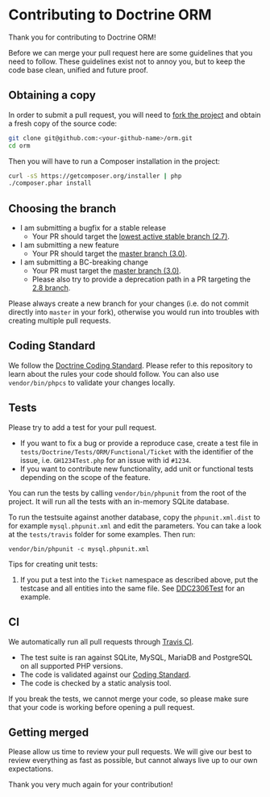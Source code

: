 # Contributing to Doctrine ORM

Thank you for contributing to Doctrine ORM!

Before we can merge your pull request here are some guidelines that you need to follow.
These guidelines exist not to annoy you, but to keep the code base clean,
unified and future proof.

## Obtaining a copy

In order to submit a pull request, you will need to [fork the project][Fork] and obtain a
fresh copy of the source code:

```sh
git clone git@github.com:<your-github-name>/orm.git
cd orm
```

Then you will have to run a Composer installation in the project:
```sh
curl -sS https://getcomposer.org/installer | php
./composer.phar install
```

## Choosing the branch

 * I am submitting a bugfix for a stable release
   * Your PR should target the [lowest active stable branch (2.7)][2.7].
 * I am submitting a new feature
   * Your PR should target the [master branch (3.0)][Master].
 * I am submitting a BC-breaking change
   * Your PR must target the [master branch (3.0)][Master].
   * Please also try to provide a deprecation path in a PR targeting the [2.8 branch][2.8].

Please always create a new branch for your changes (i.e. do not commit directly into `master`
in your fork), otherwise you would run into troubles with creating multiple pull requests.

## Coding Standard

We follow the [Doctrine Coding Standard][CS].
Please refer to this repository to learn about the rules your code should follow.
You can also use `vendor/bin/phpcs` to validate your changes locally.

## Tests

Please try to add a test for your pull request.

* If you want to fix a bug or provide a reproduce case, create a test file in
  ``tests/Doctrine/Tests/ORM/Functional/Ticket`` with the identifier of the issue,
  i.e. ``GH1234Test.php`` for an issue with id `#1234`.
* If you want to contribute new functionality, add unit or functional tests
  depending on the scope of the feature.

You can run the tests by calling ``vendor/bin/phpunit`` from the root of the project.
It will run all the tests with an in-memory SQLite database.

To run the testsuite against another database, copy the ``phpunit.xml.dist``
to for example ``mysql.phpunit.xml`` and edit the parameters. You can
take a look at the ``tests/travis`` folder for some examples. Then run:

    vendor/bin/phpunit -c mysql.phpunit.xml

Tips for creating unit tests:

1. If you put a test into the `Ticket` namespace as described above, put the testcase
   and all entities into the same file.
   See [DDC2306Test][Test Example] for an example.

## CI

We automatically run all pull requests through [Travis CI][Travis].

* The test suite is ran against SQLite, MySQL, MariaDB and PostgreSQL on all supported PHP versions.
* The code is validated against our [Coding Standard](#coding-standard).
* The code is checked by a static analysis tool.

If you break the tests, we cannot merge your code,
so please make sure that your code is working before opening a pull request.

## Getting merged

Please allow us time to review your pull requests. We will give our best to review
everything as fast as possible, but cannot always live up to our own expectations.

Thank you very much again for your contribution!

  [Master]: https://github.com/doctrine/orm/tree/master
  [2.8]: https://github.com/doctrine/orm/tree/2.8.x
  [2.7]: https://github.com/doctrine/orm/tree/2.7
  [CS]: https://github.com/doctrine/coding-standard
  [Fork]: https://guides.github.com/activities/forking/
  [Travis]: https://www.travis-ci.org
  [Test Example]: https://github.com/doctrine/orm/tree/master/tests/Doctrine/Tests/ORM/Functional/Ticket/DDC2306Test.php
